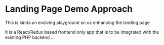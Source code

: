 # Landing Page Demo Approach

This is kinda an evolving playground on us enhancing the landing page

It is a React/Redux based frontend only app that is to be integrated with the
existing PHP backend ...
